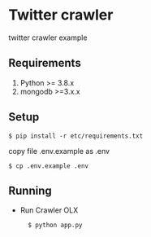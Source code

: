 # Twitter crawler

twitter crawler example

## Requirements
1. Python >= 3.8.x
2. mongodb >=3.x.x

## Setup
```
$ pip install -r etc/requirements.txt
```

copy file .env.example as .env

```
$ cp .env.example .env
```

## Running

* Run Crawler OLX


        $ python app.py

